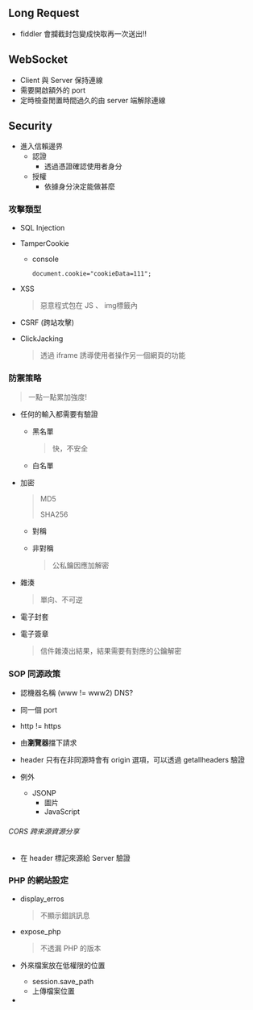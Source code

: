 ## Long Request

- fiddler 會攔截封包變成快取再一次送出!!



## WebSocket

- Client 與 Server 保持連線
- 需要開啟額外的 port
- 定時檢查閒置時間過久的由 server 端解除連線

## Security

- 進入信賴邊界
  - 認證
    - 透過憑證確認使用者身分
  - 授權
    - 依據身分決定能做甚麼

### 攻擊類型

- SQL Injection

- TamperCookie

  - console

    ```
    document.cookie="cookieData=111";
    ```

- XSS

  > 惡意程式包在 JS 、 img標籤內

- CSRF (跨站攻擊)

- ClickJacking

  > 透過 iframe 誘導使用者操作另一個網頁的功能

### 防禦策略

> 一點一點累加強度!

- 任何的輸入都需要有驗證
  - 黑名單

    > 快，不安全

  - 白名單

- 加密

  > MD5
  >
  > SHA256

  - 對稱

  - 非對稱

    > 公私鑰因應加解密

- 雜湊

  > 單向、不可逆

- 電子封套

- 電子簽章

  > 信件雜湊出結果，結果需要有對應的公鑰解密

### SOP 同源政策

- 認機器名稱 (www != www2) DNS?
- 同一個 port
- http != https 
- 由**瀏覽器**擋下請求
- header 只有在非同源時會有 origin 選項，可以透過 getallheaders 驗證

- 例外
  - JSONP
    - 圖片
    - JavaScript

###### CORS 跨來源資源分享

- 在 header 標記來源給 Server 驗證



### PHP 的網站設定

- display_erros 

  > 不顯示錯誤訊息

- expose_php

  > 不透漏 PHP 的版本

- 外來檔案放在低權限的位置

  - session.save_path
  - 上傳檔案位置

- 